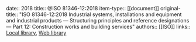 date:: 2018
title:: @ISO 81346-12:2018
item-type:: [[document]]
original-title:: "ISO 81346-12:2018 Industrial systems, installations and equipment and industrial products — Structuring principles and reference designations — Part 12: Construction works and building services"
authors:: [[ISO]]
links:: [Local library](zotero://select/library/items/A9B5N3FQ), [Web library](https://www.zotero.org/users/6520516/items/A9B5N3FQ)
